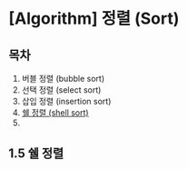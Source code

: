 # [Algorithm] 정렬 (Sort)

## 목차   
 1. 버블 정렬 (bubble sort)
 2. 선택 정렬 (select sort)
 3. 삽입 정렬 (insertion sort)
 4. [쉘 정렬 (shell sort)](#15-쉘-정렬)
 5. 



## 1.5 쉘 정렬


